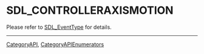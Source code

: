 # SDL_CONTROLLERAXISMOTION

Please refer to [SDL_EventType](SDL_EventType) for details.

----
[CategoryAPI](CategoryAPI), [CategoryAPIEnumerators](CategoryAPIEnumerators)


